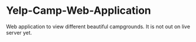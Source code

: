 # Yelp-Camp-Web-Application
Web application to view different beautiful campgrounds. It is not out on live server yet.
